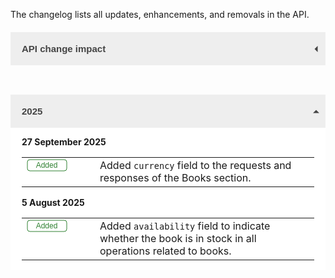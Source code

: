 The changelog lists all updates, enhancements, and removals in the API.

<script>
    function toggleAccordion(button) {
        const panel = button.nextElementSibling;
        const isOpen = panel.style.display === 'block';
        panel.style.display = isOpen ? 'none' : 'block';
        button.children[0].style.transform = isOpen ? 'rotate(-90deg)' : 'rotate(0deg)';
    }
    function safeText(value) {
        if (value === null || value === undefined) return '';
        return typeof value === 'string' ? value : JSON.stringify(value);
    }
</script>
<!-- API change impact section -->
<div style="margin-top: 20px;">
    <button onclick="toggleAccordion(this)" style="background-color: #eee; color: #444; cursor: pointer; padding: 18px; width: 100%; border: none; text-align: left; outline: none; font-size: 15px; position: relative;">
        <div style="width: 0; height: 0; border-left: 5px solid transparent; border-right: 5px solid transparent; border-bottom: 5px solid #444; position: absolute; right: 10px; top: 50%; transform: translateY(-50%) rotate(-90deg); transition: transform 0.4s;"></div>
        <b>API change impact</b>
    </button>
    <div style="padding: 0 18px; background-color: #fff; display: none; overflow: hidden;">
        <p>Changes to the <strong>OwlyReads Catalog API</strong> aim to minimize disruption. Some adjustments may be required depending on the change type.</p>
        <div style="font-size: 0.9em; background-color: #f9f9f9; padding: 12px; border-left: 4px solid #ccc; margin-top: 16px;">
            <p>Deprecated fields or features in the changelog serve as early notice. They will not be removed immediately but should be avoided in new integrations.</p>
        </div>
        <p><b>Non-breaking changes</b></p>
        <ul>
            <li><strong>Requests:</strong> Adding optional fields or changing required fields to optional.</li>
            <li><strong>Responses:</strong> Adding optional fields or changing optional fields to required.</li>
            <li><strong>Headers:</strong> Adding optional headers or adjusting header name case.</li>
            <li><strong>Field length:</strong> Expanding maximum length of existing fields.</li>
            <li><strong>Identifier format:</strong> Adjusting prefixes or identifier formatting.</li>
            <li><strong>Webhooks:</strong> Adding new event types (opt-in) or new payload fields.</li>
            <li><strong>Rate limiting:</strong> Announced at least one month in advance.</li>
        </ul>
        <p><b>Breaking changes</b></p>
        <ul>
            <li><strong>Operation removal:</strong> Removing an API operation.</li>
            <li><strong>Requests:</strong> Removing/renaming fields, making optional fields required, removing <code>oneOf</code>.</li>
            <li><strong>Responses:</strong> Removing/renaming fields, changing status codes, removing <code>oneOf</code>.</li>
            <li><strong>Type changes:</strong> Changing field data type.</li>
            <li><strong>Headers:</strong> Adding/removing required headers.</li>
            <li><strong>Enums:</strong> Adding/removing enum values.</li>
            <li><strong>Errors:</strong> Changing error codes.</li>
            <li><strong>Validation:</strong> Adding stricter rules.</li>
            <li><strong>Auth:</strong> Changing authentication or authorization requirements.</li>
        </ul>
    </div>
</div>
<br>
<!-- Monthly changelog entries -->
<div style="margin-top: 30px;">
    <button onclick="toggleAccordion(this)" style="background-color: #eee; color: #444; cursor: pointer; padding: 18px; width: 100%; border: none; text-align: left; outline: none; font-size: 15px; position: relative;">
        <div style="width: 0; height: 0; border-left: 5px solid transparent; border-right: 5px solid transparent; border-bottom: 5px solid #444; position: absolute; right: 10px; top: 50%; transform: translateY(-50%) rotate(0deg); transition: transform 0.4s;"></div>
        <b>2025</b>
    </button>
    <div style="padding: 0 18px; background-color: #fff; display: block; overflow: hidden;">
<!-- 27 September -->
<p><strong>27 September 2025</strong></p>
<table style="table-layout: fixed; border-collapse: collapse; width: 100%; border: none;">
    <tr>
        <td style="width: 25%; vertical-align: top; padding-right: 10px; border: none;">
            <svg xmlns="http://www.w3.org/2000/svg" width="65" height="20" viewBox="0 0 65 20">
                <rect x="1" y="1" width="63" height="18" rx="4" fill="none" stroke="#308132" stroke-width="1"></rect>
                <text x="32" y="14" font-size="12" fill="#308132" font-family="Arial, sans-serif" font-weight="lighter" text-anchor="middle">Added</text>
            </svg>
        </td>
        <td style="width: 75%; vertical-align: top; border: none;">
            Added <code>currency</code> field to the requests and responses of the Books section.
        </td>
    </tr>
</table>
<!-- 5 August -->
<p><strong>5 August 2025</strong></p>
<table style="table-layout: fixed; border-collapse: collapse; width: 100%; border: none;">
    <tr>
        <td style="width: 25%; vertical-align: top; padding-right: 10px; border: none;">
            <svg xmlns="http://www.w3.org/2000/svg" width="65" height="20" viewBox="0 0 65 20">
                <rect x="1" y="1" width="63" height="18" rx="4" fill="none" stroke="#308132" stroke-width="1"></rect>
                <text x="32" y="14" font-size="12" fill="#308132" font-family="Arial, sans-serif" font-weight="lighter" text-anchor="middle">Added</text>
            </svg>
        </td>
        <td style="width: 75%; vertical-align: top; border: none;">
            Added <code>availability</code> field to indicate whether the book is in stock in all operations related to books.
        </td>
    </tr>
</table>
